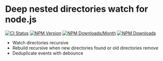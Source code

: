# Deep nested directories watch for node.js

[![CI Status](https://github.com/metarhia/metawatch/workflows/Testing%20CI/badge.svg)](https://github.com/metarhia/metawatch/actions?query=workflow%3A%22Testing+CI%22+branch%3Amaster)
[![NPM Version](https://badge.fury.io/js/metawatch.svg)](https://badge.fury.io/js/metawatch)
[![NPM Downloads/Month](https://img.shields.io/npm/dm/metawatch.svg)](https://www.npmjs.com/package/metawatch)
[![NPM Downloads](https://img.shields.io/npm/dt/metawatch.svg)](https://www.npmjs.com/package/metawatch)

- Watch directories recursive
- Rebuild recursive when new directories found or old directories remove
- Deduplicate events with debounce
